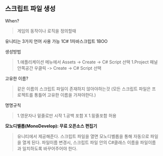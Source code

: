 스크립트 파일 생성
------

When?
>게임의 동작이나 로직을 정의할때

유니티는 3가지 언어 사용 가능
1C#
1자바스크립트
1BOO

생성방법
>1.애플리케이션 메뉴에서 Assets -> Create -> C# Script 선택
>1.Project 패널 안쪽공간 우클릭 -> Create -> C# Script 선택

고유한 이름?
>같은 이름의 스크립트 파일이 존재하지 않아야하는것 (모든 스크립트 파일은 프로젝트를 통틀어 고유한 이름을 가져야한다.)

명명규칙
>1.영문자나 밑줄로만 시작
>1.공백 포함 X
>1.밑줄포함 허용

**모노디벨롭(MonoDevelop): 무료 오픈소스 편집기**
>유니티에서 제공해준다.
>스크립트 파일을 열면 모노디벨롭을 통해 자동으로 파일을 열게 된다.
>파일이름 변경시, 스크립트 파일 안의 C#클래스 이름을 파일이름과 일치하도록 바꾸어주어야 한다.
